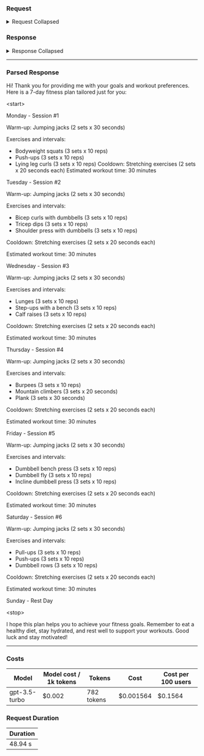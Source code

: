 ### Request

<details>
  <summary>Request Collapsed</summary>

```js
{
  model: "gpt-3.5-turbo",
  messages: [
    {
      role: "system",
      content: `Act as a helpful and motivating fitness coach. Help me to create a fitness plan for my users based on their profile. Please be concise and use simple language, if the user provides a structured way of displaying information please respect use only that structure and no more words. Your first reply is "Hi", one word. `,
    },
    {
      role: "user",
      content: `Here are my goals: loose weight, gain muscle.  Here is my workout duration: 30 min - 1 hour. Here is my workout complexity: easy. Here is my workout frequency: daily. Acknowledge this message and be prepared to receive more information. Create me a fitness plan for the next week using the following structure:

      <start>
      Day Name - Session #number
      Warm-up:
      Exercises and intervals: exercise name (intervals)
      Cooldown:
      Estimated workout time:
      <stop>`,
    },
  ],
};
```

</details>

### Response

<details>
  <summary>Response Collapsed</summary>

```js
{
  id: "chatcmpl-77iDQA1Z3z1UXoKd3RGfjDMHCWZFR",
  object: "chat.completion",
  created: 1682072616,
  model: "gpt-3.5-turbo-0301",
  usage: {
    prompt_tokens: 186,
    completion_tokens: 596,
    total_tokens: 782,
  },
  choices: [
    {
      message: {
        role: "assistant",
        content:
          "Hi! Thank you for providing me with your goals and workout preferences. Here is a 7-day fitness plan tailored just for you:\n\n<start>\nMonday - Session #1\nWarm-up: Jumping jacks (2 sets x 30 seconds)\nExercises and intervals: \n- Bodyweight squats (3 sets x 10 reps)\n- Push-ups (3 sets x 10 reps)\n- Lying leg curls (3 sets x 10 reps)\nCooldown: Stretching exercises (2 sets x 20 seconds each)\nEstimated workout time: 30 minutes\n\nTuesday - Session #2\nWarm-up: Jumping jacks (2 sets x 30 seconds)\nExercises and intervals: \n- Bicep curls with dumbbells (3 sets x 10 reps)\n- Tricep dips (3 sets x 10 reps)\n- Shoulder press with dumbbells (3 sets x 10 reps)\nCooldown: Stretching exercises (2 sets x 20 seconds each)\nEstimated workout time: 30 minutes\n\nWednesday - Session #3\nWarm-up: Jumping jacks (2 sets x 30 seconds)\nExercises and intervals: \n- Lunges (3 sets x 10 reps)\n- Step-ups with a bench (3 sets x 10 reps)\n- Calf raises (3 sets x 10 reps)\nCooldown: Stretching exercises (2 sets x 20 seconds each)\nEstimated workout time: 30 minutes\n\nThursday - Session #4\nWarm-up: Jumping jacks (2 sets x 30 seconds)\nExercises and intervals: \n- Burpees (3 sets x 10 reps)\n- Mountain climbers (3 sets x 20 seconds)\n- Plank (3 sets x 30 seconds)\nCooldown: Stretching exercises (2 sets x 20 seconds each)\nEstimated workout time: 30 minutes\n\nFriday - Session #5\nWarm-up: Jumping jacks (2 sets x 30 seconds)\nExercises and intervals: \n- Dumbbell bench press (3 sets x 10 reps)\n- Dumbbell fly (3 sets x 10 reps)\n- Incline dumbbell press (3 sets x 10 reps)\nCooldown: Stretching exercises (2 sets x 20 seconds each)\nEstimated workout time: 30 minutes\n\nSaturday - Session #6\nWarm-up: Jumping jacks (2 sets x 30 seconds)\nExercises and intervals: \n- Pull-ups (3 sets x 10 reps)\n- Push-ups (3 sets x 10 reps)\n- Dumbbell rows (3 sets x 10 reps)\nCooldown: Stretching exercises (2 sets x 20 seconds each)\nEstimated workout time: 30 minutes\n\nSunday - Rest Day\n<stop>\n\nI hope this plan helps you to achieve your fitness goals. Remember to eat a healthy diet, stay hydrated, and rest well to support your workouts. Good luck and stay motivated!",
      },
      finish_reason: "stop",
      index: 0,
    },
  ],
}
```

</details>

---

### Parsed Response

Hi! Thank you for providing me with your goals and workout preferences. Here is a 7-day fitness plan tailored just for you:

&lt;start&gt;

Monday - Session #1

Warm-up: Jumping jacks (2 sets x 30 seconds)

Exercises and intervals:

- Bodyweight squats (3 sets x 10 reps)
- Push-ups (3 sets x 10 reps)
- Lying leg curls (3 sets x 10 reps)
  Cooldown: Stretching exercises (2 sets x 20 seconds each)
  Estimated workout time: 30 minutes

Tuesday - Session #2

Warm-up: Jumping jacks (2 sets x 30 seconds)

Exercises and intervals:

- Bicep curls with dumbbells (3 sets x 10 reps)
- Tricep dips (3 sets x 10 reps)
- Shoulder press with dumbbells (3 sets x 10 reps)

Cooldown: Stretching exercises (2 sets x 20 seconds each)

Estimated workout time: 30 minutes

Wednesday - Session #3

Warm-up: Jumping jacks (2 sets x 30 seconds)

Exercises and intervals:

- Lunges (3 sets x 10 reps)
- Step-ups with a bench (3 sets x 10 reps)
- Calf raises (3 sets x 10 reps)

Cooldown: Stretching exercises (2 sets x 20 seconds each)

Estimated workout time: 30 minutes

Thursday - Session #4

Warm-up: Jumping jacks (2 sets x 30 seconds)

Exercises and intervals:

- Burpees (3 sets x 10 reps)
- Mountain climbers (3 sets x 20 seconds)
- Plank (3 sets x 30 seconds)

Cooldown: Stretching exercises (2 sets x 20 seconds each)

Estimated workout time: 30 minutes

Friday - Session #5

Warm-up: Jumping jacks (2 sets x 30 seconds)

Exercises and intervals:

- Dumbbell bench press (3 sets x 10 reps)
- Dumbbell fly (3 sets x 10 reps)
- Incline dumbbell press (3 sets x 10 reps)

Cooldown: Stretching exercises (2 sets x 20 seconds each)

Estimated workout time: 30 minutes

Saturday - Session #6

Warm-up: Jumping jacks (2 sets x 30 seconds)

Exercises and intervals:

- Pull-ups (3 sets x 10 reps)
- Push-ups (3 sets x 10 reps)
- Dumbbell rows (3 sets x 10 reps)

Cooldown: Stretching exercises (2 sets x 20 seconds each)

Estimated workout time: 30 minutes

Sunday - Rest Day

&lt;stop&gt;

I hope this plan helps you to achieve your fitness goals. Remember to eat a healthy diet, stay hydrated, and rest well to support your workouts. Good luck and stay motivated!

---

### Costs

| Model         | Model cost / 1k tokens | Tokens     | Cost      | Cost per 100 users |
| ------------- | ---------------------- | ---------- | --------- | ------------------ |
| gpt-3.5-turbo | $0.002                 | 782 tokens | $0.001564 | $0.1564            |

### Request Duration

| Duration |
| -------- |
| 48.94 s  |
